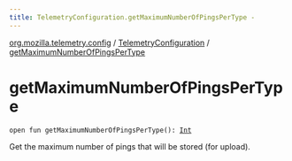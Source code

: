 ```yaml
---
title: TelemetryConfiguration.getMaximumNumberOfPingsPerType - 
---
```


[org.mozilla.telemetry.config](../index.html) / [TelemetryConfiguration](index.html) / [getMaximumNumberOfPingsPerType](./get-maximum-number-of-pings-per-type.html)

# getMaximumNumberOfPingsPerType

`open fun getMaximumNumberOfPingsPerType(): `[`Int`](https://kotlinlang.org/api/latest/jvm/stdlib/kotlin/-int/index.html)

Get the maximum number of pings that will be stored (for upload).

